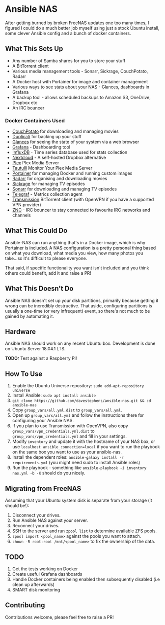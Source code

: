# Ansible NAS

After getting burned by broken FreeNAS updates one too many times, I figured I could do a much better job myself using
just a stock Ubuntu install, some clever Ansible config and a bunch of docker containers.


## What This Sets Up

* Any number of Samba shares for you to store your stuff
* A BitTorrent client
* Various media management tools - Sonarr, Sickrage, CouchPotato, Radarr
* A Docker host with Portainer for image and container management
* Various ways to see stats about your NAS - Glances, dashboards in Grafana
* A backup tool - allows scheduled backups to Amazon S3, OneDrive, Dropbox etc
* An IRC bouncer


### Docker Containers Used

  - [CouchPotato](https://couchpota.to/) for downloading and managing movies
  - [Duplicati](https://www.duplicati.com/) for backing up your stuff
  - [Glances](https://nicolargo.github.io/glances/) for seeing the state of your system via a web browser
  - [Grafana](https://github.com/grafana/grafana) - Dashboarding tool
  - [InfluxDB](https://github.com/influxdata/influxdb) - Time series database used for stats collection
  - [Nextcloud](https://nextcloud.com/) - A self-hosted Dropbox alternative
  - [Plex](https://www.plex.tv/) Plex Media Server
  - [Tautulli](http://tautulli.com/) Monitor Your Plex Media Server
  - [Portainer](https://portainer.io/) for managing Docker and running custom images
  - [Radarr](https://radarr.video/) for organising and downloading movies
  - [Sickrage](https://sickrage.github.io/) for managing TV episodes
  - [Sonarr](https://sonarr.tv/) for downloading and managing TV episodes
  - [Telegraf](https://github.com/influxdata/telegraf) - Metrics collection agent
  - [Transmission](https://transmissionbt.com/) BitTorrent client (with OpenVPN if you have a supported VPN provider)
  - [ZNC](https://wiki.znc.in/ZNC) - IRC bouncer to stay connected to favourite IRC networks and channels


## What This Could Do

Ansible-NAS can run anything that's in a Docker image, which is why Portainer is included. A NAS configuration is a pretty personal thing based on what you download, what media you view, how many photos you take...so it's difficult to please everyone.

That said, if specific functionality you want isn't included and you think others could benefit, add it and raise a PR!


## What This Doesn't Do

Ansible NAS doesn't set up your disk partitions, primarily because getting it wrong can be incredibly destructive.
That aside, configuring partitions is usually a one-time (or very infrequent) event, so there's not much to be
gained by automating it.  


## Hardware

Ansible NAS should work on any recent Ubuntu box. Development is done on Ubuntu Server 18.04.1 LTS.

**TODO:** Test against a Raspberry Pi!


## How To Use
1. Enable the Ubuntu Universe repository: `sudo add-apt-repository universe`
2. Install Ansible: `sudo apt install ansible`
3. `git clone https://github.com/davestephens/ansible-nas.git && cd ansible-nas`
4. Copy `group_vars/all.yml.dist` to  `group_vars/all.yml`.
5. Open up `group_vars/all.yml` and follow the instructions there for configuring your Ansible NAS.
6. If you plan to use Transmission with OpenVPN, also copy `group_vars/vpn_credentials.yml.dist` to
`group_vars/vpn_credentials.yml` and fill in your settings.
7. Modify `inventory` and update it with the hostname of your NAS box, or use `localhost ansible_connection=local` if you want to run the playbook on the same box you want to use as your ansible-nas.
8. Install the dependent roles: `ansible-galaxy install -r requirements.yml` (you might need sudo to install Ansible roles)
9. Run the playbook - something like `ansible-playbook -i inventory nas.yml -b -K` should do you nicely.


## Migrating from FreeNAS

Assuming that your Ubuntu system disk is separate from your storage (it should be!):

1. Disconnect your drives.
2. Run Ansible NAS against your server.
3. Reconnect your drives.
4. SSH to the server and run `zpool list` to determine available ZFS pools.
5. `zpool import <pool_name>` against the pools you want to attach.
6. `chown -R root:root /mnt/<pool_name>` to fix the ownership of the data.


## TODO

1. Get the tests working on Docker
2. Create useful Grafana dashboards
3. Handle Docker containers being enabled then subsequently disabled (i.e clean up afterwards)
4. SMART disk monitoring


## Contributing

Contributions welcome, please feel free to raise a PR!
